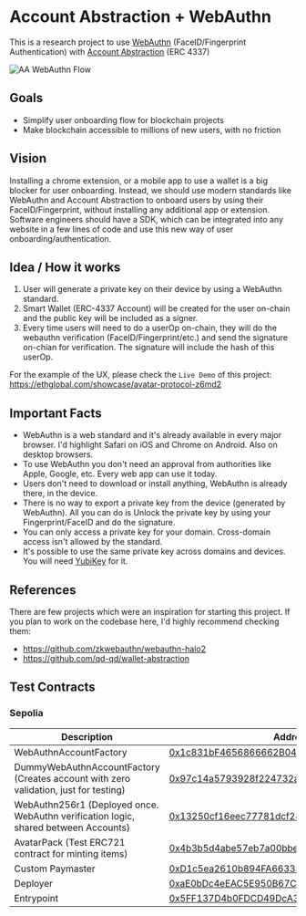 # Account Abstraction + WebAuthn

This is a research project to use [WebAuthn](https://developer.mozilla.org/en-US/docs/Web/API/Web_Authentication_API) (FaceID/Fingerprint Authentication) with [Account Abstraction](https://eips.ethereum.org/EIPS/eip-4337) (ERC 4337)

![AA WebAuthn Flow](https://github.com/G7DAO/account-abstraction-webauthn/assets/1698274/dcbdb87b-1fbc-4d6d-8dda-ebe8d3431a8b)

## Goals

- Simplify user onboarding flow for blockchain projects
- Make blockchain accessible to millions of new users, with no friction

## Vision

Installing a chrome extension, or a mobile app to use a wallet is a big blocker for user onboarding. Instead, we should use modern standards like WebAuthn and Account Abstraction to onboard users by using their FaceID/Fingerprint, without installing any additional app or extension. Software engineers should have a SDK, which can be integrated into any website in a few lines of code and use this new way of user onboarding/authentication.

## Idea / How it works

1. User will generate a private key on their device by using a WebAuthn standard.
2. Smart Wallet (ERC-4337 Account) will be created for the user on-chain and the public key will be included as a signer.
3. Every time users will need to do a userOp on-chain, they will do the webauthn verification (FaceID/Fingerprint/etc.) and send the signature on-chian for verification. The signature will include the hash of this userOp.

For the example of the UX, please check the `Live Demo` of this project:
https://ethglobal.com/showcase/avatar-protocol-z6md2

## Important Facts

- WebAuthn is a web standard and it's already available in every major browser. I'd highlight Safari on iOS and Chrome on Android. Also on desktop browsers.
- To use WebAuthn you don't need an approval from authorities like Apple, Google, etc. Every web app can use it today.
- Users don't need to download or install anything, WebAuthn is already there, in the device.
- There is no way to export a private key from the device (generated by WebAuthn). All you can do is Unlock the private key by using your Fingerprint/FaceID and do the signature.
- You can only access a private key for your domain. Cross-domain access isn't allowed by the standard.
- It's possible to use the same private key across domains and devices. You will need [YubiKey](https://www.yubico.com/ge/product/yubikey-5-series/yubikey-5-nfc/) for it.

## References

There are few projects which were an inspiration for starting this project. If you plan to work on the codebase here, I'd highly recommend checking them:

- https://github.com/zkwebauthn/webauthn-halo2
- https://github.com/qd-qd/wallet-abstraction

## Test Contracts

### Sepolia

| Description                                                                          | Address                                                                                                                       |
| ------------------------------------------------------------------------------------ | ----------------------------------------------------------------------------------------------------------------------------- |
| WebAuthnAccountFactory                                                               | [0x1c831bF4656866662B04c8FED126d432a007BD08](https://sepolia.etherscan.io/address/0x1c831bF4656866662B04c8FED126d432a007BD08) |
| DummyWebAuthnAccountFactory (Creates account with zero validation, just for testing) | [0x97c14a5793928f224732a020aecf41e1c8d9fe2f](https://sepolia.etherscan.io/address/0x97c14a5793928f224732a020aecf41e1c8d9fe2f) |
| WebAuthn256r1 (Deployed once. WebAuthn verification logic, shared between Accounts)  | [0x13250cf16eec77781dcf240b067cac78f2b2adf8](https://sepolia.etherscan.io/address/0x13250cf16eec77781dcf240b067cac78f2b2adf8) |
| AvatarPack (Test ERC721 contract for minting items)                                  | [0x4b3b5d4abe57eb7a00bbe9cc3ee743509b04f4e9](https://sepolia.etherscan.io/address/0x4b3b5d4abe57eb7a00bbe9cc3ee743509b04f4e9) |
| Custom Paymaster                                                                     | [0xD1c5ea2610b894FA66333cb5F3b512ea037ba1F0](https://sepolia.etherscan.io/address/0xD1c5ea2610b894FA66333cb5F3b512ea037ba1F0) |
| Deployer                                                                             | [0xaE0bDc4eEAC5E950B67C6819B118761CaAF61946](https://sepolia.etherscan.io/address/0xaE0bDc4eEAC5E950B67C6819B118761CaAF61946) |
| Entrypoint                                                                           | [0x5FF137D4b0FDCD49DcA30c7CF57E578a026d2789](https://sepolia.etherscan.io/address/0x5FF137D4b0FDCD49DcA30c7CF57E578a026d2789) |
